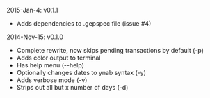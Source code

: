 2015-Jan-4: v0.1.1
- Adds dependencies to .gepspec file (issue #4)

2014-Nov-15: v0.1.0
- Complete rewrite, now skips pending transactions by default (-p)
- Adds color output to terminal
- Has help menu (--help)
- Optionally changes dates to ynab syntax (-y)
- Adds verbose mode (-v)
- Strips out all but x number of days (-d)
